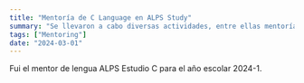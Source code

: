 ```yaml
---
title: "Mentoría de C Language en ALPS Study"
summary: "Se llevaron a cabo diversas actividades, entre ellas mentoría y vicepresidente de ALPS en 2024"
tags: ["Mentoring"]
date: "2024-03-01"
---
```


Fui el mentor de lengua ALPS Estudio C para el año escolar 2024-1.